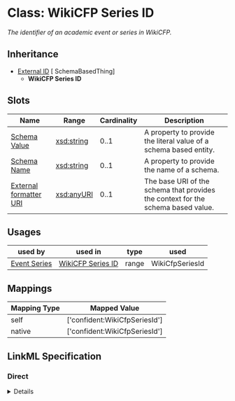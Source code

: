 # Class: WikiCFP Series ID
_The identifier of an academic event or series in WikiCFP._







## Inheritance
* [External ID](ExternalIdentifier.md) [ SchemaBasedThing]
    * **WikiCFP Series ID**



## Slots

| Name | Range | Cardinality | Description  | 
| ---  | --- | --- | --- | 
| [Schema Value](schema_value.md) | [xsd:string](http://www.w3.org/2001/XMLSchema#string) | 0..1 | A property to provide the literal value of a schema based entity.  | 
| [Schema Name](schema_name.md) | [xsd:string](http://www.w3.org/2001/XMLSchema#string) | 0..1 | A property to provide the name of a schema.  | 
| [External formatter URI](schema_base_uri.md) | [xsd:anyURI](http://www.w3.org/2001/XMLSchema#anyURI) | 0..1 | The base URI of the schema that provides the context for the schema based value.  | 


## Usages


| used by | used in | type | used |
| ---  | --- | --- | --- |
| [Event Series](EventSeries.md) | [WikiCFP Series ID](wikicfp_series_id.md) | range | WikiCfpSeriesId |












## Mappings

| Mapping Type | Mapped Value |
| ---  | ---  |
| self | ['confident:WikiCfpSeriesId'] |
| native | ['confident:WikiCfpSeriesId'] |


## LinkML Specification

<!-- TODO: investigate https://stackoverflow.com/questions/37606292/how-to-create-tabbed-code-blocks-in-mkdocs-or-sphinx -->

### Direct

<details>
```yaml
name: WikiCfpSeriesId
description: The identifier of an academic event or series in WikiCFP.
title: WikiCFP Series ID
from_schema: https://raw.githubusercontent.com/TIBHannover/ConfIDent_schema/main/src/linkml/ConfIDent_schema.yaml
is_a: ExternalIdentifier
slot_usage:
  schema_name:
    name: schema_name
    ifabsent: string(WikiCFP)
  schema_base_uri:
    name: schema_base_uri
    ifabsent: uri(http://www.wikicfp.com/cfp/program?id=$1)

```
</details>

### Induced

<details>
```yaml
name: WikiCfpSeriesId
description: The identifier of an academic event or series in WikiCFP.
title: WikiCFP Series ID
from_schema: https://raw.githubusercontent.com/TIBHannover/ConfIDent_schema/main/src/linkml/ConfIDent_schema.yaml
is_a: ExternalIdentifier
slot_usage:
  schema_name:
    name: schema_name
    ifabsent: string(WikiCFP)
  schema_base_uri:
    name: schema_base_uri
    ifabsent: uri(http://www.wikicfp.com/cfp/program?id=$1)
attributes:
  schema_value:
    name: schema_value
    description: A property to provide the literal value of a schema based entity.
    title: Schema Value
    from_schema: https://raw.githubusercontent.com/TIBHannover/ConfIDent_schema/main/src/linkml/ConfIDent_schema.yaml
    alias: schema_value
    owner: WikiCfpSeriesId
    range: string
  schema_name:
    name: schema_name
    description: A property to provide the name of a schema.
    title: Schema Name
    from_schema: https://raw.githubusercontent.com/TIBHannover/ConfIDent_schema/main/src/linkml/ConfIDent_schema.yaml
    ifabsent: string(WikiCFP)
    alias: schema_name
    owner: WikiCfpSeriesId
    range: string
  schema_base_uri:
    name: schema_base_uri
    description: The base URI of the schema that provides the context for the schema
      based value.
    title: External formatter URI
    from_schema: https://raw.githubusercontent.com/TIBHannover/ConfIDent_schema/main/src/linkml/ConfIDent_schema.yaml
    ifabsent: uri(http://www.wikicfp.com/cfp/program?id=$1)
    alias: schema_base_uri
    owner: WikiCfpSeriesId
    range: uriorcurie

```
</details>